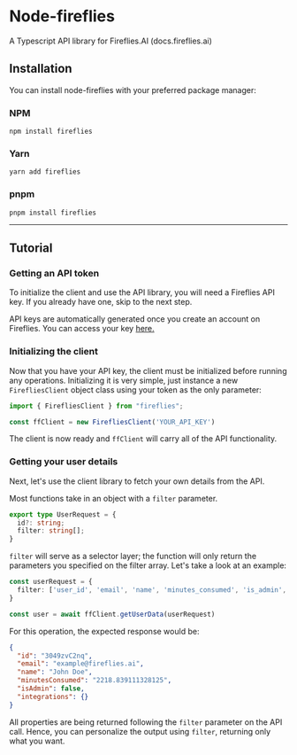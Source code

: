 # Node-fireflies

A Typescript API library for Fireflies.AI (docs.fireflies.ai)

## Installation

You can install node-fireflies with your preferred package manager:

### NPM
`npm install fireflies`

### Yarn
`yarn add fireflies`

### pnpm
`pnpm install fireflies`

----

## Tutorial
### Getting an API token

To initialize the client and use the API library, you will need a Fireflies API key. If you already have one, skip to the next step.

API keys are automatically generated once you create an account on Fireflies. You can access your key [here.](https://app.fireflies.ai/integrations/custom/fireflies)


### Initializing the client

Now that you have your API key, the client must be initialized before running any operations. Initializing it is very simple, just instance a new `FirefliesClient` object class using your token as the only parameter:

```typescript
import { FirefliesClient } from "fireflies";

const ffClient = new FirefliesClient('YOUR_API_KEY')
```

The client is now ready and `ffClient` will carry all of the API functionality.

### Getting your user details

Next, let's use the client library to fetch your own details from the API.

Most functions take in an object with a `filter` parameter.

```typescript
export type UserRequest = {
  id?: string;
  filter: string[];
}
```

`filter` will serve as a selector layer; the function will only return the parameters you specified on the filter array. Let's take a look at an example:

```typescript
const userRequest = {
  filter: ['user_id', 'email', 'name', 'minutes_consumed', 'is_admin', 'integrations'],
}

const user = await ffClient.getUserData(userRequest)
```

For this operation, the expected response would be:

```json
{
  "id": "3049zvC2nq",
  "email": "example@fireflies.ai",
  "name": "John Doe",
  "minutesConsumed": "2218.839111328125",
  "isAdmin": false,
  "integrations": {}
}
```

All properties are being returned following the `filter` parameter on the API call. Hence, you can personalize the output using `filter`, returning only what you want.